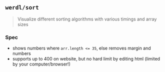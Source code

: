 ## `werdl/sort`
> Visualize different sorting algorithms with various timings and array sizes
### Spec
- shows numbers where `arr.length <= 35`, else removes margin and numbers
- supports up to 400 on website, but no hard limit by editing html (limited by your computer/browser!)
